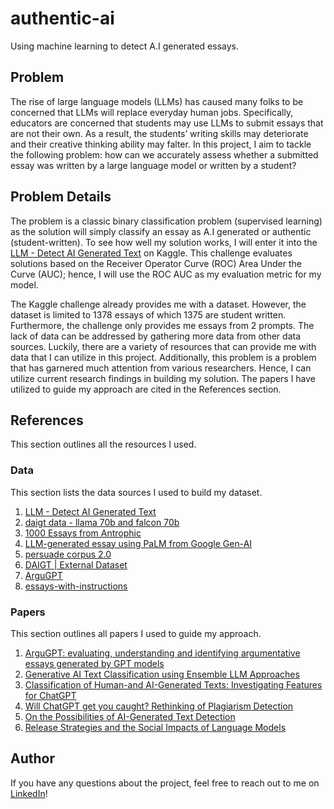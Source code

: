 # authentic-ai
Using machine learning to detect A.I generated essays.

## Problem
The rise of large language models (LLMs) has caused many folks to be concerned that LLMs will replace everyday human jobs. Specifically, educators are concerned that students may use LLMs to submit essays that are not their own. As a result, the students’ writing skills may deteriorate and their creative thinking ability may falter. In this project, I aim to tackle the following problem: how can we accurately assess whether a submitted essay was written by a large language model or written by a student?

## Problem Details
The problem is a classic binary classification problem (supervised learning) as the solution will simply classify an essay as A.I generated or authentic (student-written). To see how well my solution works, I will enter it into the [LLM - Detect AI Generated Text](https://www.kaggle.com/competitions/llm-detect-ai-generated-text) on Kaggle. This challenge evaluates solutions based on the Receiver Operator Curve (ROC) Area Under the Curve (AUC); hence, I will use the ROC AUC as my evaluation metric for my model. 

The Kaggle challenge already provides me with a dataset. However, the dataset is limited to 1378 essays of which 1375 are student written. Furthermore, the challenge only provides me essays from 2 prompts. The lack of data can be addressed by gathering more data from other data sources. Luckily, there are a variety of resources that can provide me with data that I can utilize in this project. Additionally, this problem is a problem that has garnered much attention from various researchers. Hence, I can utilize current research findings in building my solution. The papers I have utilized to guide my approach are cited in the References section. 

## References
This section outlines all the resources I used.

### Data
This section lists the data sources I used to build my dataset.

1. [LLM - Detect AI Generated Text](https://www.kaggle.com/competitions/llm-detect-ai-generated-text)
2. [daigt data - llama 70b and falcon 70b](https://www.kaggle.com/datasets/nbroad/daigt-data-llama-70b-and-falcon180b?select=falcon_180b_v1.csv)
3. [1000 Essays from Antrophic](https://www.kaggle.com/datasets/darraghdog/hello-claude-1000-essays-from-anthropic)
4. [LLM-generated essay using PaLM from Google Gen-AI](https://www.kaggle.com/datasets/kingki19/llm-generated-essay-using-palm-from-google-gen-ai)
5. [persuade corpus 2.0](https://www.kaggle.com/datasets/nbroad/persaude-corpus-2/?select=persuade_2.0_human_scores_demo_id_github.csv)
6. [DAIGT | External Dataset](https://www.kaggle.com/datasets/alejopaullier/daigt-external-dataset)
7. [ArguGPT](https://www.kaggle.com/datasets/alejopaullier/argugpt?select=argugpt.csv)
8. [essays-with-instructions](https://huggingface.co/datasets/ChristophSchuhmann/essays-with-instructions)

### Papers
This section outlines all papers I used to guide my approach.

1. [ArguGPT: evaluating, understanding and identifying argumentative essays generated by GPT models](https://arxiv.org/abs/2304.07666)
2. [Generative AI Text Classification using Ensemble LLM Approaches](https://arxiv.org/pdf/2309.07755.pdf)
3. [Classification of Human-and AI-Generated Texts: Investigating Features for ChatGPT](https://arxiv.org/pdf/2308.05341.pdf)
4. [Will ChatGPT get you caught? Rethinking of Plagiarism Detection](https://arxiv.org/pdf/2302.04335.pdf)
5. [On the Possibilities of AI-Generated Text Detection](https://arxiv.org/abs/2304.04736)
6. [Release Strategies and the Social Impacts of Language Models](https://d4mucfpksywv.cloudfront.net/papers/GPT_2_Report.pdf)

## Author
If you have any questions about the project, feel free to reach out to me on [LinkedIn](https://www.linkedin.com/in/jinalshah2002/)!
